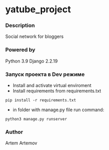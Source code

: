 # yatube_project
### Description
Social network for bloggers

### Powered by
Python 3.9
Django 2.2.19

### Запуск проекта в Dev режиме
- Install and activate virtual enviroment
- Install requirements from requirements.txt
```
pip install -r requirements.txt
``` 
- in folder with manage.py file run command:
```
python3 manage.py runserver
```
### Author
Artem Artemov